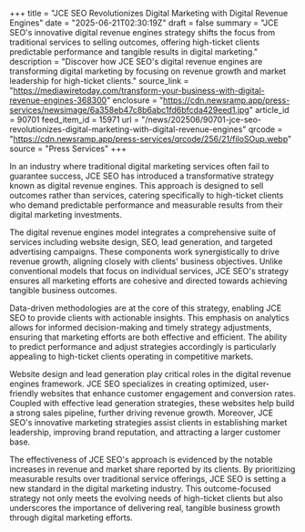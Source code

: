 +++
title = "JCE SEO Revolutionizes Digital Marketing with Digital Revenue Engines"
date = "2025-06-21T02:30:19Z"
draft = false
summary = "JCE SEO's innovative digital revenue engines strategy shifts the focus from traditional services to selling outcomes, offering high-ticket clients predictable performance and tangible results in digital marketing."
description = "Discover how JCE SEO's digital revenue engines are transforming digital marketing by focusing on revenue growth and market leadership for high-ticket clients."
source_link = "https://mediawiretoday.com/transform-your-business-with-digital-revenue-engines-368300"
enclosure = "https://cdn.newsramp.app/press-services/newsimage/6a358eb47c8b6abc1fd6bfcda429eed1.jpg"
article_id = 90701
feed_item_id = 15971
url = "/news/202506/90701-jce-seo-revolutionizes-digital-marketing-with-digital-revenue-engines"
qrcode = "https://cdn.newsramp.app/press-services/qrcode/256/21/filoSOup.webp"
source = "Press Services"
+++

<p>In an industry where traditional digital marketing services often fail to guarantee success, JCE SEO has introduced a transformative strategy known as digital revenue engines. This approach is designed to sell outcomes rather than services, catering specifically to high-ticket clients who demand predictable performance and measurable results from their digital marketing investments.</p><p>The digital revenue engines model integrates a comprehensive suite of services including website design, SEO, lead generation, and targeted advertising campaigns. These components work synergistically to drive revenue growth, aligning closely with clients' business objectives. Unlike conventional models that focus on individual services, JCE SEO's strategy ensures all marketing efforts are cohesive and directed towards achieving tangible business outcomes.</p><p>Data-driven methodologies are at the core of this strategy, enabling JCE SEO to provide clients with actionable insights. This emphasis on analytics allows for informed decision-making and timely strategy adjustments, ensuring that marketing efforts are both effective and efficient. The ability to predict performance and adjust strategies accordingly is particularly appealing to high-ticket clients operating in competitive markets.</p><p>Website design and lead generation play critical roles in the digital revenue engines framework. JCE SEO specializes in creating optimized, user-friendly websites that enhance customer engagement and conversion rates. Coupled with effective lead generation strategies, these websites help build a strong sales pipeline, further driving revenue growth. Moreover, JCE SEO's innovative marketing strategies assist clients in establishing market leadership, improving brand reputation, and attracting a larger customer base.</p><p>The effectiveness of JCE SEO's approach is evidenced by the notable increases in revenue and market share reported by its clients. By prioritizing measurable results over traditional service offerings, JCE SEO is setting a new standard in the digital marketing industry. This outcome-focused strategy not only meets the evolving needs of high-ticket clients but also underscores the importance of delivering real, tangible business growth through digital marketing efforts.</p>